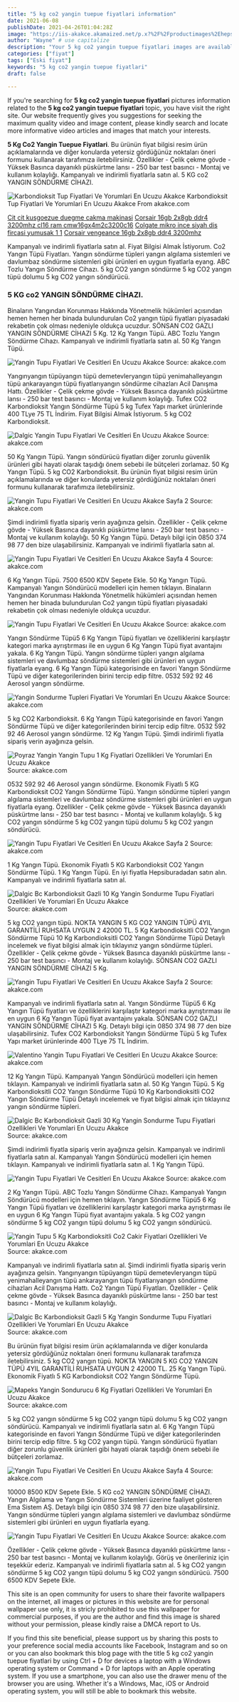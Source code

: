 ```yaml
---
title: "5 kg co2 yangin tuepue fiyatlari information"
date: 2021-06-08
publishDate: 2021-04-26T01:04:28Z
image: "https://iis-akakce.akamaized.net/p.x?%2F%2Fproductimages%2Ehepsiburada%2Enet%2Fs%2F38%2F600%2F10602025746482%2Ejpg"
author: "Wayne" # use capitalize
description: "Your 5 kg co2 yangin tuepue fiyatlari images are available in this site. 5 kg co2 yangin tuepue fiyatlari are a topic that is being searched for and liked by netizens now. You can Download the 5 kg co2 yangin tuepue fiyatlari files here. Find and Download all royalty-free photos."
categories: ["fiyat"]
tags: ["Eski fiyat"]
keywords: "5 kg co2 yangin tuepue fiyatlari"
draft: false

---
```


If you're searching for **5 kg co2 yangin tuepue fiyatlari** pictures information related to the **5 kg co2 yangin tuepue fiyatlari** topic, you have visit the right  site.  Our website frequently  gives you  suggestions  for seeking  the maximum  quality video and image  content, please kindly search and locate more informative video articles and images  that match your interests.

**5 Kg Co2 Yangin Tuepue Fiyatlari**. Bu ürünün fiyat bilgisi resim ürün açıklamalarında ve diğer konularda yetersiz gördüğünüz noktaları öneri formunu kullanarak tarafımıza iletebilirsiniz. Özellikler - Çelik çekme gövde - Yüksek Basınca dayanıklı püskürtme lansı - 250 bar test basıncı - Montaj ve kullanım kolaylığı. Kampanyalı ve indirimli fiyatlarla satın al. 5 KG co2 YANGIN SÖNDÜRME CİHAZI.

![Karbondioksit Tup Fiyatlari Ve Yorumlari En Ucuzu Akakce](https://iis-akakce.akamaized.net/p.x?%2F%2Fst3%2Emyideasoft%2Ecom%2Fidea%2Fcc%2F06%2Fmyassets%2Fproducts%2F055%2F2%2Dco2%2Epng%3Frevision%3D1545035898 "Karbondioksit Tup Fiyatlari Ve Yorumlari En Ucuzu Akakce")
Karbondioksit Tup Fiyatlari Ve Yorumlari En Ucuzu Akakce From akakce.com

[Cit cit kusgoezue duegme cakma makinasi](/cit-cit-kusgoezue-duegme-cakma-makinasi/)
[Corsair 16gb 2x8gb ddr4 3200mhz cl16 ram cmw16gx4m2c3200c16](/corsair-16gb-2x8gb-ddr4-3200mhz-cl16-ram-cmw16gx4m2c3200c16/)
[Colgate mikro ince siyah dis fircasi yumusak 1 1](/colgate-mikro-ince-siyah-dis-fircasi-yumusak-1-1/)
[Corsair vengeance 16gb 2x8gb ddr4 3200mhz](/corsair-vengeance-16gb-2x8gb-ddr4-3200mhz/)

Kampanyalı ve indirimli fiyatlarla satın al. Fiyat Bilgisi Almak İstiyorum. Co2 Yangın Tüpü Fiyatları. Yangın söndürme tüpleri yangın algılama sistemleri ve davlumbaz söndürme sistemleri gibi ürünleri en uygun fiyatlarla eyang. ABC Tozlu Yangın Söndürme Cihazı. 5 kg CO2 yangın söndürme 5 kg CO2 yangın tüpü dolumu 5 kg CO2 yangın söndürücü.

### 5 KG co2 YANGIN SÖNDÜRME CİHAZI.

Binaların Yangından Korunması Hakkında Yönetmelik hükümleri açısından hemen hemen her binada bulundurulan Co2 yangın tüpü fiyatları piyasadaki rekabetin çok olması nedeniyle oldukça ucuzdur. SÖNSAN CO2 GAZLI YANGIN SÖNDÜRME CİHAZI 5 Kg. 12 Kg Yangın Tüpü. ABC Tozlu Yangın Söndürme Cihazı. Kampanyalı ve indirimli fiyatlarla satın al. 50 Kg Yangın Tüpü.


![Yangin Tupu Fiyatlari Ve Cesitleri En Ucuzu Akakce](https://iis-akakce.akamaized.net/p.x?%2F%2Fproductimages%2Ehepsiburada%2Enet%2Fs%2F10%2F600%2F9119324667954%2Ejpg "Yangin Tupu Fiyatlari Ve Cesitleri En Ucuzu Akakce")
Source: akakce.com

Yangınyangın tüpüyangın tüpü demetevleryangın tüpü yenimahalleyangın tüpü ankarayangın tüpü fiyatlarıyangın söndürme cihazları Acil Danışma Hattı. Özellikler - Çelik çekme gövde - Yüksek Basınca dayanıklı püskürtme lansı - 250 bar test basıncı - Montaj ve kullanım kolaylığı. Tufex CO2 Karbondioksit Yangın Söndürme Tüpü 5 kg Tufex Yapı market ürünlerinde 400 TLye 75 TL İndirim. Fiyat Bilgisi Almak İstiyorum. 5 kg CO2 Karbondioksit.

![Dalgic Yangin Tupu Fiyatlari Ve Cesitleri En Ucuzu Akakce](https://cdn.akakce.com/dalgic/dalgic-abc-kuru-kimyevi-tozlu-4-kg-yangin-sondurme-tupu-x.jpg "Dalgic Yangin Tupu Fiyatlari Ve Cesitleri En Ucuzu Akakce")
Source: akakce.com

50 Kg Yangın Tüpü. Yangın söndürücü fiyatları diğer zorunlu güvenlik ürünleri gibi hayati olarak taşıdığı önem sebebi ile bütçeleri zorlamaz. 50 Kg Yangın Tüpü. 5 kg CO2 Karbondioksit. Bu ürünün fiyat bilgisi resim ürün açıklamalarında ve diğer konularda yetersiz gördüğünüz noktaları öneri formunu kullanarak tarafımıza iletebilirsiniz.

![Yangin Tupu Fiyatlari Ve Cesitleri En Ucuzu Akakce Sayfa 2](https://iis-akakce.akamaized.net/p.x?%2F%2Fmcdn01%2Egittigidiyor%2Enet%2F65253%2F652538337%5F0%2Ejpg "Yangin Tupu Fiyatlari Ve Cesitleri En Ucuzu Akakce Sayfa 2")
Source: akakce.com

Şimdi indirimli fiyatla sipariş verin ayağınıza gelsin. Özellikler - Çelik çekme gövde - Yüksek Basınca dayanıklı püskürtme lansı - 250 bar test basıncı - Montaj ve kullanım kolaylığı. 50 Kg Yangın Tüpü. Detaylı bilgi için 0850 374 98 77 den bize ulaşabilirsiniz. Kampanyalı ve indirimli fiyatlarla satın al.

![Yangin Tupu Fiyatlari Ve Cesitleri En Ucuzu Akakce Sayfa 4](https://iis-akakce.akamaized.net/p.x?%2F%2Fproductimages%2Ehepsiburada%2Enet%2Fs%2F31%2F600%2F10346999283762%2Ejpg "Yangin Tupu Fiyatlari Ve Cesitleri En Ucuzu Akakce Sayfa 4")
Source: akakce.com

6 Kg Yangın Tüpü. 7500 6500 KDV Sepete Ekle. 50 Kg Yangın Tüpü. Kampanyalı Yangın Söndürücü modelleri için hemen tıklayın. Binaların Yangından Korunması Hakkında Yönetmelik hükümleri açısından hemen hemen her binada bulundurulan Co2 yangın tüpü fiyatları piyasadaki rekabetin çok olması nedeniyle oldukça ucuzdur.

![Yangin Tupu Fiyatlari Ve Cesitleri En Ucuzu Akakce](https://iis-akakce.akamaized.net/p.x?%2F%2Fmcdn01%2Egittigidiyor%2Enet%2F62392%2F623925959%5F0%2Ejpg "Yangin Tupu Fiyatlari Ve Cesitleri En Ucuzu Akakce")
Source: akakce.com

Yangın Söndürme Tüpü5 6 Kg Yangın Tüpü fiyatları ve özelliklerini karşılaştır kategori marka ayrıştırması ile en uygun 6 Kg Yangın Tüpü fiyat avantajını yakala. 6 Kg Yangın Tüpü. Yangın söndürme tüpleri yangın algılama sistemleri ve davlumbaz söndürme sistemleri gibi ürünleri en uygun fiyatlarla eyang. 6 Kg Yangın Tüpü kategorisinde en favori Yangın Söndürme Tüpü ve diğer kategorilerinden birini tercip edip filtre. 0532 592 92 46 Aerosol yangın söndürme.

![Yangin Sondurme Tupleri Fiyatlari Ve Yorumlari En Ucuzu Akakce](https://iis-akakce.akamaized.net/p.x?%2F%2Fproductimages%2Ehepsiburada%2Enet%2Fs%2F55%2F600%2F11201218609202%2Ejpg "Yangin Sondurme Tupleri Fiyatlari Ve Yorumlari En Ucuzu Akakce")
Source: akakce.com

5 kg CO2 Karbondioksit. 6 Kg Yangın Tüpü kategorisinde en favori Yangın Söndürme Tüpü ve diğer kategorilerinden birini tercip edip filtre. 0532 592 92 46 Aerosol yangın söndürme. 12 Kg Yangın Tüpü. Şimdi indirimli fiyatla sipariş verin ayağınıza gelsin.

![Poyraz Yangin Yangin Tupu 1 Kg Fiyatlari Ozellikleri Ve Yorumlari En Ucuzu Akakce](https://iis-akakce.akamaized.net/p.z?%2F%2Fproductimages%2Ehepsiburada%2Enet%2Fs%2F32%2F600%2F10388990230578%2Ejpg "Poyraz Yangin Yangin Tupu 1 Kg Fiyatlari Ozellikleri Ve Yorumlari En Ucuzu Akakce")
Source: akakce.com

0532 592 92 46 Aerosol yangın söndürme. Ekonomik Fiyatlı 5 KG Karbondioksit CO2 Yangın Söndürme Tüpü. Yangın söndürme tüpleri yangın algılama sistemleri ve davlumbaz söndürme sistemleri gibi ürünleri en uygun fiyatlarla eyang. Özellikler - Çelik çekme gövde - Yüksek Basınca dayanıklı püskürtme lansı - 250 bar test basıncı - Montaj ve kullanım kolaylığı. 5 kg CO2 yangın söndürme 5 kg CO2 yangın tüpü dolumu 5 kg CO2 yangın söndürücü.

![Yangin Tupu Fiyatlari Ve Cesitleri En Ucuzu Akakce Sayfa 2](https://iis-akakce.akamaized.net/p.x?%2F%2Fcdn%2Edsmcdn%2Ecom%2Fty85%2Fproduct%2Fmedia%2Fimages%2F20210314%2F18%2F71135314%2F89015976%2F1%2F1%5Forg%5Fzoom%2Ejpg%3FboutiqueId%3D566736%26merchantId%3D171309 "Yangin Tupu Fiyatlari Ve Cesitleri En Ucuzu Akakce Sayfa 2")
Source: akakce.com

1 Kg Yangın Tüpü. Ekonomik Fiyatlı 5 KG Karbondioksit CO2 Yangın Söndürme Tüpü. 1 Kg Yangın Tüpü. En iyi fiyatla Hepsiburadadan satın alın. Kampanyalı ve indirimli fiyatlarla satın al.

![Dalgic Bc Karbondioksit Gazli 10 Kg Yangin Sondurme Tupu Fiyatlari Ozellikleri Ve Yorumlari En Ucuzu Akakce](https://cdn.akakce.com/dalgic/dalgic-bc-karbondioksit-gazli-10-kg-yangin-sondurme-tupu-z.jpg "Dalgic Bc Karbondioksit Gazli 10 Kg Yangin Sondurme Tupu Fiyatlari Ozellikleri Ve Yorumlari En Ucuzu Akakce")
Source: akakce.com

5 kg CO2 yangın tüpü. NOKTA YANGIN 5 KG CO2 YANGIN TÜPÜ 4YIL GARANTİLİ RUHSATA UYGUN 2 42000 TL. 5 Kg Karbondioksitli CO2 Yangın Söndürme Tüpü 10 Kg Karbondioksitli CO2 Yangın Söndürme Tüpü Detaylı incelemek ve fiyat bilgisi almak için tıklayınız yangın söndürme tüpleri. Özellikler - Çelik çekme gövde - Yüksek Basınca dayanıklı püskürtme lansı - 250 bar test basıncı - Montaj ve kullanım kolaylığı. SÖNSAN CO2 GAZLI YANGIN SÖNDÜRME CİHAZI 5 Kg.

![Yangin Tupu Fiyatlari Ve Cesitleri En Ucuzu Akakce Sayfa 2](https://iis-akakce.akamaized.net/p.x?%2F%2Fproductimages%2Ehepsiburada%2Enet%2Fs%2F52%2F600%2F11122985107506%2Ejpg "Yangin Tupu Fiyatlari Ve Cesitleri En Ucuzu Akakce Sayfa 2")
Source: akakce.com

Kampanyalı ve indirimli fiyatlarla satın al. Yangın Söndürme Tüpü5 6 Kg Yangın Tüpü fiyatları ve özelliklerini karşılaştır kategori marka ayrıştırması ile en uygun 6 Kg Yangın Tüpü fiyat avantajını yakala. SÖNSAN CO2 GAZLI YANGIN SÖNDÜRME CİHAZI 5 Kg. Detaylı bilgi için 0850 374 98 77 den bize ulaşabilirsiniz. Tufex CO2 Karbondioksit Yangın Söndürme Tüpü 5 kg Tufex Yapı market ürünlerinde 400 TLye 75 TL İndirim.

![Valentino Yangin Tupu Fiyatlari Ve Cesitleri En Ucuzu Akakce](https://iis-akakce.akamaized.net/p.x?%2F%2Fproductimages%2Ehepsiburada%2Enet%2Fs%2F33%2F600%2F10413015171122%2Ejpg "Valentino Yangin Tupu Fiyatlari Ve Cesitleri En Ucuzu Akakce")
Source: akakce.com

12 Kg Yangın Tüpü. Kampanyalı Yangın Söndürücü modelleri için hemen tıklayın. Kampanyalı ve indirimli fiyatlarla satın al. 50 Kg Yangın Tüpü. 5 Kg Karbondioksitli CO2 Yangın Söndürme Tüpü 10 Kg Karbondioksitli CO2 Yangın Söndürme Tüpü Detaylı incelemek ve fiyat bilgisi almak için tıklayınız yangın söndürme tüpleri.

![Dalgic Bc Karbondioksit Gazli 30 Kg Yangin Sondurme Tupu Fiyatlari Ozellikleri Ve Yorumlari En Ucuzu Akakce](https://cdn.akakce.com/dalgic/dalgic-bc-karbondioksit-gazli-30-kg-yangin-sondurme-tupu-z.jpg "Dalgic Bc Karbondioksit Gazli 30 Kg Yangin Sondurme Tupu Fiyatlari Ozellikleri Ve Yorumlari En Ucuzu Akakce")
Source: akakce.com

Şimdi indirimli fiyatla sipariş verin ayağınıza gelsin. Kampanyalı ve indirimli fiyatlarla satın al. Kampanyalı Yangın Söndürücü modelleri için hemen tıklayın. Kampanyalı ve indirimli fiyatlarla satın al. 1 Kg Yangın Tüpü.

![Yangin Tupu Fiyatlari Ve Cesitleri En Ucuzu Akakce](https://iis-akakce.akamaized.net/p.x?%2F%2Fn11scdn%2Eakamaized%2Enet%2Fa1%2F1024%2Fev%2Dyasam%2Fyangin%2Dsondurucu%2F12%2Dkg%2Dyangin%2Dsondurme%2Dcihazi%5F%5F1370584531307474%2Ejpg "Yangin Tupu Fiyatlari Ve Cesitleri En Ucuzu Akakce")
Source: akakce.com

2 Kg Yangın Tüpü. ABC Tozlu Yangın Söndürme Cihazı. Kampanyalı Yangın Söndürücü modelleri için hemen tıklayın. Yangın Söndürme Tüpü5 6 Kg Yangın Tüpü fiyatları ve özelliklerini karşılaştır kategori marka ayrıştırması ile en uygun 6 Kg Yangın Tüpü fiyat avantajını yakala. 5 kg CO2 yangın söndürme 5 kg CO2 yangın tüpü dolumu 5 kg CO2 yangın söndürücü.

![Yangin Tupu 5 Kg Karbondioksitli Co2 Cakir Fiyatlari Ozellikleri Ve Yorumlari En Ucuzu Akakce](https://iis-akakce.akamaized.net/p.z?%2F%2Fmcdn01%2Egittigidiyor%2Enet%2F67551%2F675516134%5F0%2Ejpg "Yangin Tupu 5 Kg Karbondioksitli Co2 Cakir Fiyatlari Ozellikleri Ve Yorumlari En Ucuzu Akakce")
Source: akakce.com

Kampanyalı ve indirimli fiyatlarla satın al. Şimdi indirimli fiyatla sipariş verin ayağınıza gelsin. Yangınyangın tüpüyangın tüpü demetevleryangın tüpü yenimahalleyangın tüpü ankarayangın tüpü fiyatlarıyangın söndürme cihazları Acil Danışma Hattı. Co2 Yangın Tüpü Fiyatları. Özellikler - Çelik çekme gövde - Yüksek Basınca dayanıklı püskürtme lansı - 250 bar test basıncı - Montaj ve kullanım kolaylığı.

![Dalgic Bc Karbondioksit Gazli 5 Kg Yangin Sondurme Tupu Fiyatlari Ozellikleri Ve Yorumlari En Ucuzu Akakce](https://cdn.akakce.com/dalgic/dalgic-bc-karbondioksit-gazli-5-kg-yangin-sondurme-tupu-z.jpg "Dalgic Bc Karbondioksit Gazli 5 Kg Yangin Sondurme Tupu Fiyatlari Ozellikleri Ve Yorumlari En Ucuzu Akakce")
Source: akakce.com

Bu ürünün fiyat bilgisi resim ürün açıklamalarında ve diğer konularda yetersiz gördüğünüz noktaları öneri formunu kullanarak tarafımıza iletebilirsiniz. 5 kg CO2 yangın tüpü. NOKTA YANGIN 5 KG CO2 YANGIN TÜPÜ 4YIL GARANTİLİ RUHSATA UYGUN 2 42000 TL. 25 Kg Yangın Tüpü. Ekonomik Fiyatlı 5 KG Karbondioksit CO2 Yangın Söndürme Tüpü.

![Mapeks Yangin Sondurucu 6 Kg Fiyatlari Ozellikleri Ve Yorumlari En Ucuzu Akakce](https://iis-akakce.akamaized.net/p.z?%2F%2Fteknomeda%2Exmlbankasi%2Ecom%2Fimage%2Fdata%2Fresimler%2Fmapeks%2Dyangin%2Dsondurucu%2D6%2Dkg%2Dtsen%2D615%2Dabc%2Dkuru%2Dtozlu%2D483262%2Ejpg "Mapeks Yangin Sondurucu 6 Kg Fiyatlari Ozellikleri Ve Yorumlari En Ucuzu Akakce")
Source: akakce.com

5 kg CO2 yangın söndürme 5 kg CO2 yangın tüpü dolumu 5 kg CO2 yangın söndürücü. Kampanyalı ve indirimli fiyatlarla satın al. 6 Kg Yangın Tüpü kategorisinde en favori Yangın Söndürme Tüpü ve diğer kategorilerinden birini tercip edip filtre. 5 kg CO2 yangın tüpü. Yangın söndürücü fiyatları diğer zorunlu güvenlik ürünleri gibi hayati olarak taşıdığı önem sebebi ile bütçeleri zorlamaz.

![Yangin Tupu Fiyatlari Ve Cesitleri En Ucuzu Akakce Sayfa 4](https://cdn.akakce.com/carub/carub-br6500102-1-kg-x.jpg "Yangin Tupu Fiyatlari Ve Cesitleri En Ucuzu Akakce Sayfa 4")
Source: akakce.com

10000 8500 KDV Sepete Ekle. 5 KG co2 YANGIN SÖNDÜRME CİHAZI. Yangın Algılama ve Yangın Söndürme Sistemleri üzerine faaliyet gösteren Ema Sistem AŞ. Detaylı bilgi için 0850 374 98 77 den bize ulaşabilirsiniz. Yangın söndürme tüpleri yangın algılama sistemleri ve davlumbaz söndürme sistemleri gibi ürünleri en uygun fiyatlarla eyang.

![Yangin Tupu Fiyatlari Ve Cesitleri En Ucuzu Akakce](https://iis-akakce.akamaized.net/p.x?%2F%2Fproductimages%2Ehepsiburada%2Enet%2Fs%2F38%2F600%2F10602025746482%2Ejpg "Yangin Tupu Fiyatlari Ve Cesitleri En Ucuzu Akakce")
Source: akakce.com

Özellikler - Çelik çekme gövde - Yüksek Basınca dayanıklı püskürtme lansı - 250 bar test basıncı - Montaj ve kullanım kolaylığı. Görüş ve önerileriniz için teşekkür ederiz. Kampanyalı ve indirimli fiyatlarla satın al. 5 kg CO2 yangın söndürme 5 kg CO2 yangın tüpü dolumu 5 kg CO2 yangın söndürücü. 7500 6500 KDV Sepete Ekle.

This site is an open community for users to share their favorite wallpapers on the internet, all images or pictures in this website are for personal wallpaper use only, it is stricly prohibited to use this wallpaper for commercial purposes, if you are the author and find this image is shared without your permission, please kindly raise a DMCA report to Us.

If you find this site beneficial, please support us by sharing this posts to your preference social media accounts like Facebook, Instagram and so on or you can also bookmark this blog page with the title 5 kg co2 yangin tuepue fiyatlari by using Ctrl + D for devices a laptop with a Windows operating system or Command + D for laptops with an Apple operating system. If you use a smartphone, you can also use the drawer menu of the browser you are using. Whether it's a Windows, Mac, iOS or Android operating system, you will still be able to bookmark this website.
